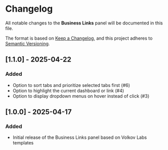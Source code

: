 # Changelog

All notable changes to the **Business Links** panel will be documented in this file.

The format is based on [Keep a Changelog](https://keepachangelog.com/en/1.0.0/), and this project adheres to [Semantic Versioning](https://semver.org/spec/v2.0.0.html).

## [1.1.0] - 2025-04-22

### Added

- Option to sort tabs and prioritize selected tabs first (#6)
- Option to highlight the current dashboard or link (#4)
- Option to display dropdown menus on hover instead of click (#3)

## [1.0.0] - 2025-04-17

### Added

- Initial release of the Business Links panel based on Volkov Labs templates
